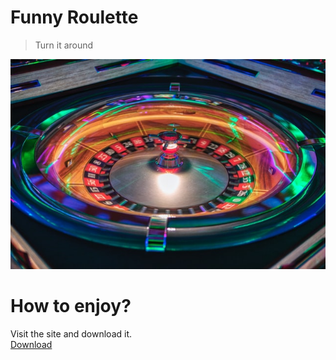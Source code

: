# Funny Roulette
> Turn it around   

![Roulette](https://raw.githubusercontent.com/gitsunmin/Funny-Roulette/main/public/images/roulette-summary.jpg "Turn it around")

# How to enjoy?
Visit the site and download it.   
[Download](https://chrome.google.com/webstore/detail/funny-roulette/cpledbjbjnaekmdmmimfpdiffgmilbol)    

